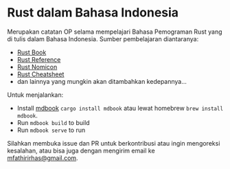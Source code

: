 # Rust dalam Bahasa Indonesia #

Merupakan catatan OP selama mempelajari Bahasa Pemograman Rust yang di tulis dalam Bahasa Indonesia. Sumber pembelajaran diantaranya:
- [Rust Book](https://doc.rust-lang.org/stable/book/)
- [Rust Reference](https://doc.rust-lang.org/reference/)
- [Rust Nomicon](https://doc.rust-lang.org/nomicon/)
- [Rust Cheatsheet](https://cheats.rs/)
- dan lainnya yang mungkin akan ditambahkan kedepannya...

Untuk menjalankan:
- Install [mdbook](https://github.com/rust-lang/mdBook) `cargo install mdbook` atau lewat homebrew `brew install mdbook`.
- Run `mdbook build` to build
- Run `mdbook serve` to run

Silahkan membuka issue dan PR untuk berkontribusi atau ingin mengoreksi kesalahan, atau bisa juga dengan mengirim email ke [mfathirirhas@gmail.com](mailto:mfathirirhas@gmail.com).
